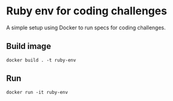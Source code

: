 # Ruby env for coding challenges
A simple setup using Docker to run specs for coding challenges.

## Build image
```shell
docker build . -t ruby-env
```

## Run
```shell
docker run -it ruby-env
```
